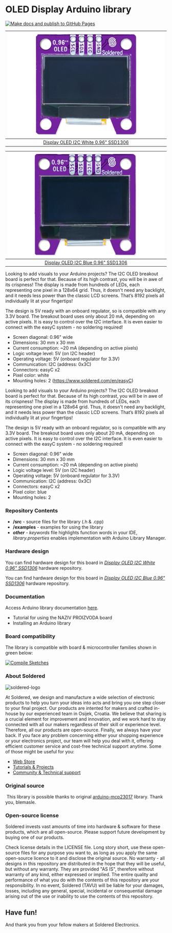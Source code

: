 # OLED Display Arduino library

[![Make docs and publish to GitHub Pages](https://github.com/e-radionicacom/Soldered-Generic-Arduino-Library/actions/workflows/make_docs.yml/badge.svg?branch=dev)](https://github.com/e-radionicacom/Soldered-Generic-Arduino-Library/actions/workflows/make_docs.yml)

| ![Display OLED I2C White 0.96" SSD1306](https://github.com/SolderedElectronics/Display-OLED-I2C-White-0.96-hardware-design/blob/main/OUTPUTS/V1.2.2/333099.jpg) |
| :---------------------------------------------------------------------------------------------: |
| [Display OLED I2C White 0.96" SSD1306](https://www.solde.red/333099)   

| ![Display OLED I2C Blue 0.96" SSD1306](https://github.com/SolderedElectronics/Display-OLED-I2C-Blue-0.96-hardware-design/blob/main/OUTPUTS/V1.2.2/333100.jpg) |
| :---------------------------------------------------------------------------------------------: |
| [Display OLED I2C Blue 0.96" SSD1306](https://www.solde.red/333100)                                                          |

Looking to add visuals to your Arduino projects? The I2C OLED breakout board is perfect for that. Because of its high contrast, you will be in awe of its crispness! The display is made from hundreds of LEDs, each representing one pixel in a 128x64 grid. Thus, it doesn't need any backlight, and it needs less power than the classic LCD screens. That’s 8192 pixels all individually lit at your fingertips!

The design is 5V ready with an onboard regulator, so is compatible with any 3.3V board. The breakout board uses only about 20 mA, depending on active pixels. It is easy to control over the I2C interface. It is even easier to connect with the easyC system - no soldering required!

- Screen diagonal: 0.96" wide
- Dimensions: 30 mm x 30 mm
- Current consumption: ~20 mA (depending on active pixels)
- Logic voltage level: 5V (on I2C header)
- Operating voltage: 5V (onboard regulator for 3.3V)
- Communication: I2C (address: 0x3C)
- Connectors: easyC x2
- Pixel color: white
- Mounting holes: 2 (https://www.soldered.com/en/easyC)

Looking to add visuals to your Arduino projects? The I2C OLED breakout board is perfect for that. Because of its high contrast, you will be in awe of its crispness! The display is made from hundreds of LEDs, each representing one pixel in a 128x64 grid. Thus, it doesn't need any backlight, and it needs less power than the classic LCD screens. That’s 8192 pixels all individually lit at your fingertips!

The design is 5V ready with an onboard regulator, so is compatible with any 3.3V board. The breakout board uses only about 20 mA, depending on active pixels. It is easy to control over the I2C interface. It is even easier to connect with the easyC system - no soldering required!

- Screen diagonal: 0.96" wide
- Dimensions: 30 mm x 30 mm
- Current consumption: ~20 mA (depending on active pixels)
- Logic voltage level: 5V (on I2C header)
- Operating voltage: 5V (onboard regulator for 3.3V)
- Communication: I2C (address: 0x3C)
- Connectors: easyC x2
- Pixel color: blue
- Mounting holes: 2

### Repository Contents
- **/src** - source files for the library (.h & .cpp)
- **/examples** - examples for using the library
- ***other*** - *keywords* file highlights function words in your IDE, *library.properties* enables implementation with Arduino Library Manager.

### Hardware design
You can find hardware design for this board in [*Display OLED I2C White 0.96" SSD1306*](https://github.com/SolderedElectronics/Display-OLED-I2C-White-0.96-hardware-design) hardware repository.

You can find hardware design for this board in [*Display OLED I2C Blue 0.96" SSD1306*](https://github.com/SolderedElectronics/Display-OLED-I2C-Blue-0.96-hardware-design) hardware repository.

### Documentation

Access Arduino library documentation [here](https://SolderedElectronics.github.io/Soldered-Generic-Arduino-Library/).

- Tutorial for using the NAZIV PROIZVODA board
- Installing an Arduino library

### Board compatibility

The library is compatible with board & microcontroller families shown in green below: 

[![Compile Sketches](http://github-actions.40ants.com/e-radionicacom/Soldered-Generic-Arduino-Library/matrix.svg?branch=dev&only=Compile%20Sketches)](https://github.com/e-radionicacom/Soldered-Generic-Arduino-Library/actions/workflows/compile_test.yml)


### About Soldered
<img src="https://raw.githubusercontent.com/e-radionicacom/Soldered-Generic-Arduino-Library/dev/extras/Soldered-logo-color.png" alt="soldered-logo" width="500"/>

At Soldered, we design and manufacture a wide selection of electronic products to help you turn your ideas into acts and bring you one step closer to your final project. Our products are intented for makers and crafted in-house by our experienced team in Osijek, Croatia. We believe that sharing is a crucial element for improvement and innovation, and we work hard to stay connected with all our makers regardless of their skill or experience level. Therefore, all our products are open-source. Finally, we always have your back. If you face any problem concerning either your shopping experience or your electronics project, our team will help you deal with it, offering efficient customer service and cost-free technical support anytime. Some of those might be useful for you:

- [Web Store](https://www.soldered.com/shop)
- [Tutorials & Projects](https://soldered.com/learn)
- [Community & Technical support](https://soldered.com/community)


### Original source
​
This library is possible thanks to original [arduino-mcp23017](https://github.com/blemasle/arduino-mcp23017) library. Thank you, blemasle. 


### Open-source license
Soldered invests vast amounts of time into hardware & software for these products, which are all open-source. Please support future development by buying one of our products. 

Check license details in the LICENSE file. Long story short, use these open-source files for any purpose you want to, as long as you apply the same open-source licence to it and disclose the original source. No warranty - all designs in this repository are distributed in the hope that they will be useful, but without any warranty. They are provided "AS IS", therefore without warranty of any kind, either expressed or implied. The entire quality and performance of what you do with the contents of this repository are your responsibility. In no event, Soldered (TAVU) will be liable for your damages, losses, including any general, special, incidental or consequential damage arising out of the use or inability to use the contents of this repository. 

## Have fun! 
And thank you from your fellow makers at Soldered Electronics.